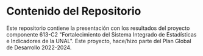 # Contenido del Repositorio

Este repositorio contiene la presentación con los resultados del proyecto componente 613-C2 "Fortalecimiento del Sistema Integrado de Estadísticas e Indicadores de la UNAL". Este proyecto, hace/hizo parte del Plan Global de Desarrollo 2022-2024.
